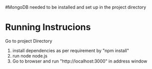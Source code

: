 #MongoDB needed to be installed and set up in the project directory 

# Running Instrucions
Go to project Directory 
  1. install dependencies as per requirement by "npm install"
  2. run node node.js
  3. Go to browser and run "http://localhost:3000" in address window
